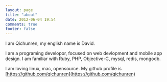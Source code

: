 ```yaml
---
layout: page
title: "about"
date: 2012-06-04 19:54
comments: true
footer: false
---
```


I am Qichunren, my english name is David. 

I am a programing developor,  focused on web devlopment and mobile app design. I am familiar with Ruby, PHP, Objective-C, mysql, redis, mongodb. 

I am loving linux, mac, opensource. My github profile is [https://github.com/qichunren](https://github.com/qichunren)